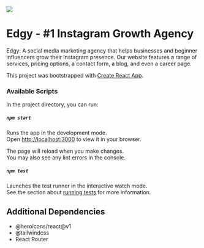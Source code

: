 <img src="https://github.com/catherineisonline/edgy/blob/main/public/project-preview.png?raw=true"></img>

# Edgy - #1 Instagram Growth Agency
Edgy: A social media marketing agency that helps businesses and beginner influencers grow their Instagram presence. Our website features a range of services, pricing options, a contact form, a blog, and even a career page.




This project was bootstrapped with [Create React App](https://github.com/facebook/create-react-app).

### Available Scripts

In the project directory, you can run:

##### `npm start`

Runs the app in the development mode.\
Open [http://localhost:3000](http://localhost:3000) to view it in your browser.

The page will reload when you make changes.\
You may also see any lint errors in the console.

##### `npm test`

Launches the test runner in the interactive watch mode.\
See the section about [running tests](https://facebook.github.io/create-react-app/docs/running-tests) for more information.



## Additional Dependencies
- @heroicons/react@v1
- @tailwindcss
- React Router



